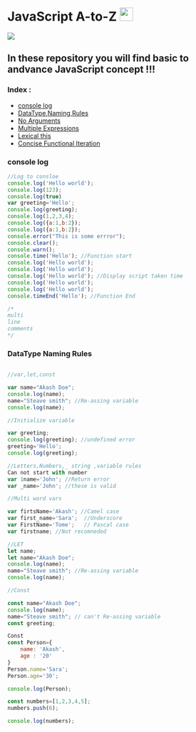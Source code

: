 # JavaScript A-to-Z <img src="https://raw.githubusercontent.com/iampavangandhi/iampavangandhi/master/gifs/Hi.gif" width="30px"></h2>
![](https://img.shields.io/badge/language-javascript-yellow.svg)

## In these repository you will find basic to andvance JavaScript concept !!!

### Index :

<!-- toc -->

  * [console log](#console-log)
  * [DataType,Naming,Rules](#sDataType-Naming-Rules)
  * [No Arguments](#no-arguments)
  * [Multiple Expressions](#multiple-expressions)
  * [Lexical this](#lexical-this)
  * [Concise Functional Iteration](#concise-functional-iteration)

<!-- tocstop -->
### console log
```javascript
//Log to consloe 
console.log('Hello world');
console.log(123);
console.log(true)
var greeting='Hello';
console.log(greeting);
console.log(1,2,3,4);
console.log({a:1,b:2});
console.log({a:1,b:2});
console.error("This is some errror");
console.clear();
console.warn();
console.time('Hello'); //Function start
console.log('Hello world');
console.log('Hello world');
console.log('Hello world'); //Display script taken time
console.log('Hello world');
console.log('Hello world');
console.timeEnd('Hello'); //Function End

/*
multi
line
comments
*/
```
### DataType Naming Rules
```javascript

//var,let,const

var name="Akash Doe";
console.log(name);
name="Steave smith"; //Re-assing variable
console.log(name);

//Initialize variable

var greeting;
console.log(greeting); //undefined error
greeting='Hello';
console.log(greeting);

//Letters,Numbers,_ string ,variable rules
Can not start with number
var 1name='John'; //Return error
var _name='John'; //these is valid

//Multi word vars

var firtsName='Akash'; //Camel case
var first_name='Sara';  //Underscore
var FirstName='Tome';   // Pascal case
var firstname; //Not recomneded 

//LET
let name;
let name="Akash Doe";
console.log(name);
name="Steave smith"; //Re-assing variable
console.log(name);

//Const

const name="Akash Doe";
console.log(name);
name="Steave smith"; // can't Re-assing variable
const greeting;

Const
const Person={
    name: 'Akash',
    age : '20'
}
Person.name='Sara';
Person.age='30';

console.log(Person);

const numbers=[1,2,3,4,5];
numbers.push(6);

console.log(numbers);
```
